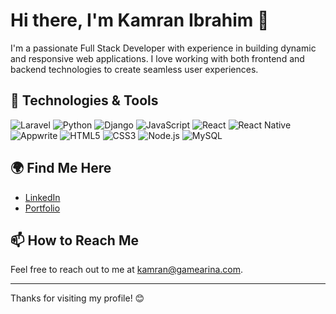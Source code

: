 # Hi there, I'm Kamran Ibrahim 👋

I'm a passionate Full Stack Developer with experience in building dynamic and responsive web applications. I love working with both frontend and backend technologies to create seamless user experiences.

## 🔧 Technologies & Tools
![Laravel](https://img.shields.io/badge/Laravel-FF2D20?style=flat&logo=laravel&logoColor=white)
![Python](https://img.shields.io/badge/Python-3776AB?style=flat&logo=python&logoColor=white)
![Django](https://img.shields.io/badge/Django-092E20?style=flat&logo=django&logoColor=white)
![JavaScript](https://img.shields.io/badge/JavaScript-F7DF1E?style=flat&logo=javascript&logoColor=black)
![React](https://img.shields.io/badge/React-61DAFB?style=flat&logo=react&logoColor=white)
![React Native](https://img.shields.io/badge/React%20Native-20232A?style=flat&logo=react&logoColor=61DAFB)
![Appwrite](https://img.shields.io/badge/Appwrite-F02E65?style=flat&logo=appwrite&logoColor=white)
![HTML5](https://img.shields.io/badge/HTML5-E34F26?style=flat&logo=html5&logoColor=white)
![CSS3](https://img.shields.io/badge/CSS3-1572B6?style=flat&logo=css3&logoColor=white)
![Node.js](https://img.shields.io/badge/Node.js-8CC84B?style=flat&logo=node.js&logoColor=white)
![MySQL](https://img.shields.io/badge/MySQL-4479A1?style=flat&logo=mysql&logoColor=white)



## 🌍 Find Me Here
- [LinkedIn](https://www.linkedin.com/in/kamran-ibrahim/)
- [Portfolio](https://kamranpy.github.io/portfolio/)

## 📫 How to Reach Me
Feel free to reach out to me at [kamran@gamearina.com](mailto:kamran@gamearina.com).

---

Thanks for visiting my profile! 😊
